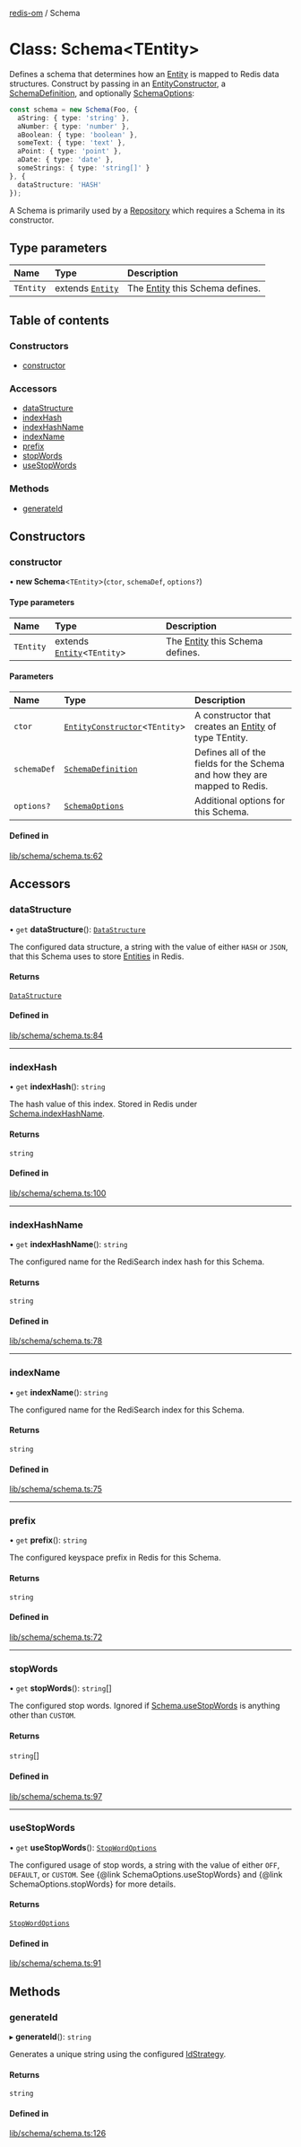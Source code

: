 [redis-om](../README.md) / Schema

# Class: Schema<TEntity\>

Defines a schema that determines how an [Entity](Entity.md) is mapped to Redis
data structures. Construct by passing in an [EntityConstructor](../README.md#entityconstructor),
a [SchemaDefinition](../README.md#schemadefinition), and optionally [SchemaOptions](../README.md#schemaoptions):

```typescript
const schema = new Schema(Foo, {
  aString: { type: 'string' },
  aNumber: { type: 'number' },
  aBoolean: { type: 'boolean' },
  someText: { type: 'text' },
  aPoint: { type: 'point' },
  aDate: { type: 'date' },
  someStrings: { type: 'string[]' }
}, {
  dataStructure: 'HASH'
});
```

A Schema is primarily used by a [Repository](Repository.md) which requires a Schema in
its constructor.

## Type parameters

| Name | Type | Description |
| :------ | :------ | :------ |
| `TEntity` | extends [`Entity`](Entity.md) | The [Entity](Entity.md) this Schema defines. |

## Table of contents

### Constructors

- [constructor](Schema.md#constructor)

### Accessors

- [dataStructure](Schema.md#datastructure)
- [indexHash](Schema.md#indexhash)
- [indexHashName](Schema.md#indexhashname)
- [indexName](Schema.md#indexname)
- [prefix](Schema.md#prefix)
- [stopWords](Schema.md#stopwords)
- [useStopWords](Schema.md#usestopwords)

### Methods

- [generateId](Schema.md#generateid)

## Constructors

### constructor

• **new Schema**<`TEntity`\>(`ctor`, `schemaDef`, `options?`)

#### Type parameters

| Name | Type | Description |
| :------ | :------ | :------ |
| `TEntity` | extends [`Entity`](Entity.md)<`TEntity`\> | The [Entity](Entity.md) this Schema defines. |

#### Parameters

| Name | Type | Description |
| :------ | :------ | :------ |
| `ctor` | [`EntityConstructor`](../README.md#entityconstructor)<`TEntity`\> | A constructor that creates an [Entity](Entity.md) of type TEntity. |
| `schemaDef` | [`SchemaDefinition`](../README.md#schemadefinition) | Defines all of the fields for the Schema and how they are mapped to Redis. |
| `options?` | [`SchemaOptions`](../README.md#schemaoptions) | Additional options for this Schema. |

#### Defined in

[lib/schema/schema.ts:62](https://github.com/redis/redis-om-node/blob/20561ae/lib/schema/schema.ts#L62)

## Accessors

### dataStructure

• `get` **dataStructure**(): [`DataStructure`](../README.md#datastructure)

The configured data structure, a string with the value of either `HASH` or `JSON`,
that this Schema uses to store [Entities](Entity.md) in Redis.

#### Returns

[`DataStructure`](../README.md#datastructure)

#### Defined in

[lib/schema/schema.ts:84](https://github.com/redis/redis-om-node/blob/20561ae/lib/schema/schema.ts#L84)

___

### indexHash

• `get` **indexHash**(): `string`

The hash value of this index. Stored in Redis under [Schema.indexHashName](Schema.md#indexhashname).

#### Returns

`string`

#### Defined in

[lib/schema/schema.ts:100](https://github.com/redis/redis-om-node/blob/20561ae/lib/schema/schema.ts#L100)

___

### indexHashName

• `get` **indexHashName**(): `string`

The configured name for the RediSearch index hash for this Schema.

#### Returns

`string`

#### Defined in

[lib/schema/schema.ts:78](https://github.com/redis/redis-om-node/blob/20561ae/lib/schema/schema.ts#L78)

___

### indexName

• `get` **indexName**(): `string`

The configured name for the RediSearch index for this Schema.

#### Returns

`string`

#### Defined in

[lib/schema/schema.ts:75](https://github.com/redis/redis-om-node/blob/20561ae/lib/schema/schema.ts#L75)

___

### prefix

• `get` **prefix**(): `string`

The configured keyspace prefix in Redis for this Schema.

#### Returns

`string`

#### Defined in

[lib/schema/schema.ts:72](https://github.com/redis/redis-om-node/blob/20561ae/lib/schema/schema.ts#L72)

___

### stopWords

• `get` **stopWords**(): `string`[]

The configured stop words. Ignored if [Schema.useStopWords](Schema.md#usestopwords) is anything other
than `CUSTOM`.

#### Returns

`string`[]

#### Defined in

[lib/schema/schema.ts:97](https://github.com/redis/redis-om-node/blob/20561ae/lib/schema/schema.ts#L97)

___

### useStopWords

• `get` **useStopWords**(): [`StopWordOptions`](../README.md#stopwordoptions)

The configured usage of stop words, a string with the value of either `OFF`, `DEFAULT`,
or `CUSTOM`. See {@link SchemaOptions.useStopWords} and {@link SchemaOptions.stopWords}
for more details.

#### Returns

[`StopWordOptions`](../README.md#stopwordoptions)

#### Defined in

[lib/schema/schema.ts:91](https://github.com/redis/redis-om-node/blob/20561ae/lib/schema/schema.ts#L91)

## Methods

### generateId

▸ **generateId**(): `string`

Generates a unique string using the configured [IdStrategy](../README.md#idstrategy).

#### Returns

`string`

#### Defined in

[lib/schema/schema.ts:126](https://github.com/redis/redis-om-node/blob/20561ae/lib/schema/schema.ts#L126)

